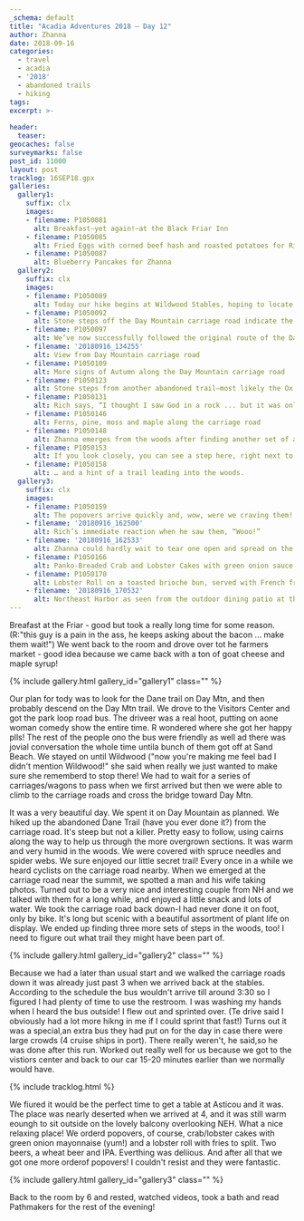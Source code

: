 ```yaml
---
_schema: default
title: "Acadia Adventures 2018 – Day 12"
author: Zhanna
date: 2018-09-16
categories:
  - travel
  - acadia
  - '2018' 
  - abandoned trails
  - hiking
tags:
excerpt: >-
  
header:
  teaser:
geocaches: false
surveymarks: false
post_id: 11000
layout: post
tracklog: 16SEP18.gpx
galleries:
  gallery1:
    suffix: clx
    images:
    - filename: P1050081
      alt: Breakfast—yet again!—at the Black Friar Inn   
    - filename: P1050085  
      alt: Fried Eggs with corned beef hash and roasted potatoes for Rich
    - filename: P1050087  
      alt: Blueberry Pancakes for Zhanna     
  gallery2:
    suffix: clx
    images:
    - filename: P1050089
      alt: Today our hike begins at Wildwood Stables, hoping to locate and retrace the abandoned Dane Path     
    - filename: P1050092  
      alt: Stone steps off the Day Mountain carriage road indicate the old trailhead.
    - filename: P1050097  
      alt: We’ve now successfully followed the original route of the Dane Path up to Day Mountain summit    
    - filename: '20180916_134255'  
      alt: View from Day Mountain carriage road   
    - filename: P1050109  
      alt: More signs of Autumn along the Day Mountain carriage road
    - filename: P1050123  
      alt: Stone steps from another abandoned trail—most likely the Ox Hill to Day Mountain Summit trail  
    - filename: P1050131  
      alt: Rich says, “I thought I saw God in a rock ... but it was only a Dog.”   
    - filename: P1050146  
      alt: Ferns, pine, moss and maple along the carriage road
    - filename: P1050148  
      alt: Zhanna emerges from the woods after finding another set of abandoned steps    
    - filename: P1050153  
      alt: If you look closely, you can see a step here, right next to the carriage road ...
    - filename: P1050158  
      alt: … and a hint of a trail leading into the woods.                              
  gallery3:
    suffix: clx
    images:
    - filename: P1050159  
      alt: The popovers arrive quickly and, wow, were we craving them!   
    - filename: '20180916_162500'  
      alt: Rich’s immediate reaction when he saw them, “Wooo!”
    - filename: '20180916_162533'  
      alt: Zhanna could hardly wait to tear one open and spread on the butter and strawberry jam.    
    - filename: P1050166  
      alt: Panko-Breaded Crab and Lobster Cakes with green onion sauce and lime   
    - filename: P1050170  
      alt: Lobster Roll on a toasted brioche bun, served with French fries
    - filename: '20180916_170532'  
      alt: Northeast Harbor as seen from the outdoor dining patio at the Asticou Inn & Restaurant  
---
```


Breafast at the Friar - good but took a really long time for some reason. (R:"this guy is a pain in the ass, he keeps asking about the bacon ... make them wait!") We went back to the room and drove over tot he farmers market - good idea because we came back with a ton of goat cheese and maple syrup!

{% include gallery.html gallery_id="gallery1" class="" %}

Our plan for tody was to look for the Dane trail on Day Mtn, and then probably descend on the Day Mtn trail. We drove to the Visitors Center and got the park loop road bus. The driveer was a real hoot, putting on aone woman comedy show the entire time. R wondered where she got her happy plls! The rest of the people ono the bus were friendly as well ad there was jovial conversation the whole time untila bunch of them got off at Sand Beach. We stayed on until Wildwood ("now you're making me feel bad I didn't mention Wildwood!" she said when really we just wanted to make sure she rememberd to stop there! We had to wait for a series of carriages/wagons to pass when we first arrived but then we were able to climb to the carriage roads and cross the bridge toward Day Mtn.

It was a very beautiful day. We spent it on Day Mountain as planned. We hiked up the abandoned Dane Trail (have you ever done it?) from the carriage road. It's steep but not a killer. Pretty easy to follow, using cairns along the way to help us through the more overgrown sections. It was warm and very humid in the woods. We were covered with spruce needles and spider webs. We sure enjoyed our little secret trail! Every once in a while we heard cyclists on the carriage road nearby. When we emerged at the carriage road near the summit, we spotted a man and his wife taking photos. Turned out to be a very nice and interesting couple from NH and we talked with them for a long while, and enjoyed a little snack and lots of water. We took the carriage road back down-I had never done it on foot, only by bike. It's long but scenic with a beautiful assortment of plant life on display. We ended up finding three more sets of steps in the woods, too! I need to figure out what trail they might have been part of. 

{% include gallery.html gallery_id="gallery2" class="" %}

Because we had a later than usual start and we walked the carriage roads down it was already just past 3 when we arrived back at the stables. According to the schedule the bus wouldn't arrive till around 3:30 so I figured I had plenty of time to use the restroom. I was washing my hands when I heard the bus outside! I flew out and sprinted over. (Te drive said I obviously had a lot more hikng in me if I could sprint that fast!) Turns out it was a special,an extra bus they had put on for the day in case there were large crowds (4 cruise ships in port). There really weren't, he said,so he was done after this run. Worked out really well for us because we got to the vistiors center and back to our car 15-20 minutes earlier than we normally would have.

{% include tracklog.html %}

We fiured it would be the perfect time to get a table at Asticou and it was. The place was nearly deserted when we arrived at 4, and it was still warm eoungh to sit outside on the lovely balcony overlooking NEH. What a nice relaxing place! We orderd popovers, of course, crab/lobster cakes with green onion mayonnaise (yum!) and a lobster roll with fries to split. Two beers, a 
wheat beer and IPA. Everthing was deliious. And after all that we got one more orderof popovers! I couldn't resist and they were fantastic.

{% include gallery.html gallery_id="gallery3" class="" %}

Back to the room by 6 and rested, watched videos, took a bath and read Pathmakers for the rest of the evening!
